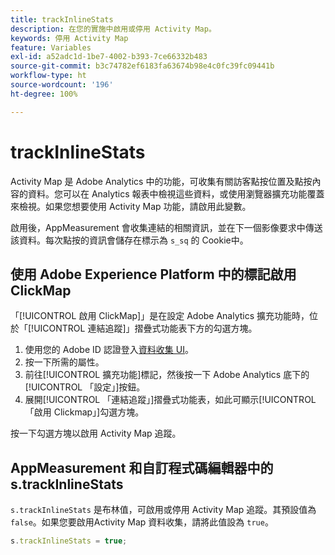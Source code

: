 ```yaml
---
title: trackInlineStats
description: 在您的實施中啟用或停用 Activity Map。
keywords: 停用 Activity Map
feature: Variables
exl-id: a52adc1d-1be7-4002-b393-7ce66332b483
source-git-commit: b3c74782ef6183fa63674b98e4c0fc39fc09441b
workflow-type: ht
source-wordcount: '196'
ht-degree: 100%

---
```


# trackInlineStats

Activity Map 是 Adobe Analytics 中的功能，可收集有關訪客點按位置及點按內容的資料。您可以在 Analytics 報表中檢視這些資料，或使用瀏覽器擴充功能覆蓋來檢視。如果您想要使用 Activity Map 功能，請啟用此變數。

啟用後，AppMeasurement 會收集連結的相關資訊，並在下一個影像要求中傳送該資料。每次點按的資訊會儲存在標示為 `s_sq` 的 Cookie中。

## 使用 Adobe Experience Platform 中的標記啟用 ClickMap

「[!UICONTROL 啟用 ClickMap]」是在設定 Adobe Analytics 擴充功能時，位於「[!UICONTROL 連結追蹤]」摺疊式功能表下方的勾選方塊。

1. 使用您的 Adobe ID 認證登入[資料收集 UI](https://experience.adobe.com/data-collection)。
2. 按一下所需的屬性。
3. 前往[!UICONTROL 擴充功能]標記，然後按一下 Adobe Analytics 底下的[!UICONTROL 「設定」]按鈕。
4. 展開[!UICONTROL 「連結追蹤」]摺疊式功能表，如此可顯示[!UICONTROL 「啟用 Clickmap」]勾選方塊。

按一下勾選方塊以啟用 Activity Map 追蹤。

## AppMeasurement 和自訂程式碼編輯器中的 s.trackInlineStats

`s.trackInlineStats` 是布林值，可啟用或停用 Activity Map 追蹤。其預設值為 `false`。如果您要啟用Activity Map 資料收集，請將此值設為 `true`。

```js
s.trackInlineStats = true;
```
